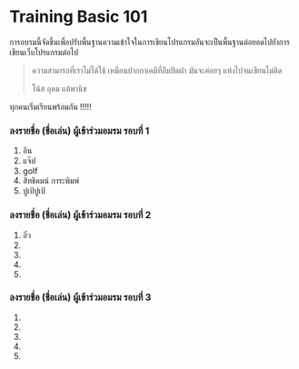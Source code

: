 # Training Basic 101

การอบรมนี้จัดขึ้นเพื่อปรับพื้นฐานความเข้าใจในการเขียนโปรแกรมอันจะเป็นพื้นฐานต่อยอดไปยังการเขียนเว็บโปรแกรมต่อไป

> ความสามารถที่เราไม่ได้ใช้ เหมือนปากกาเคมีที่ลืมปิดฝา มันจะค่อยๆ แห้งไปจนเขียนไม่ติด
>
> โน้ส อุดม แต้พานิช

ทุกคนเริ่มเรียนพร้อมกัน !!!!!

### ลงรายชื่อ (ชื่อเล่น) ผู้เข้าร่วมอมรม รอบที่ 1
1. อิน
1. แจ๊ป
1. golf
1. สิทธิคมน์ การะพิมพ์
1. ปูเป้ปูเป้


### ลงรายชื่อ (ชื่อเล่น) ผู้เข้าร่วมอมรม รอบที่ 2
1. อิ๋ว
1.
1.
1.
1.

### ลงรายชื่อ (ชื่อเล่น) ผู้เข้าร่วมอมรม รอบที่ 3
1.
1.
1.
1.
1.
